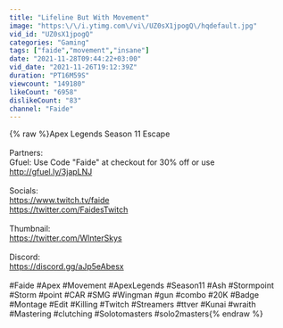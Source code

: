 ```yaml
---
title: "Lifeline But With Movement"
image: "https:\/\/i.ytimg.com\/vi\/UZ0sX1jpogQ\/hqdefault.jpg"
vid_id: "UZ0sX1jpogQ"
categories: "Gaming"
tags: ["faide","movement","insane"]
date: "2021-11-28T09:44:22+03:00"
vid_date: "2021-11-26T19:12:39Z"
duration: "PT16M59S"
viewcount: "149180"
likeCount: "6958"
dislikeCount: "83"
channel: "Faide"
---
```

{% raw %}Apex Legends Season 11 Escape<br /><br />Partners: <br />Gfuel: Use Code &quot;Faide&quot; at checkout for 30% off or use <a rel="nofollow" target="blank" href="http://gfuel.ly/3japLNJ">http://gfuel.ly/3japLNJ</a> <br /><br />Socials:<br /><a rel="nofollow" target="blank" href="https://www.twitch.tv/faide">https://www.twitch.tv/faide</a><br /><a rel="nofollow" target="blank" href="https://twitter.com/FaidesTwitch">https://twitter.com/FaidesTwitch</a><br /><br />Thumbnail:<br /><a rel="nofollow" target="blank" href="https://twitter.com/WlnterSkys">https://twitter.com/WlnterSkys</a><br /><br />Discord: <br /><a rel="nofollow" target="blank" href="https://discord.gg/aJp5eAbesx">https://discord.gg/aJp5eAbesx</a><br /><br />#Faide #Apex #Movement #ApexLegends #Season11 #Ash #Stormpoint #Storm #point #CAR #SMG #Wingman #gun #combo #20K #Badge #Montage #Edit #Killing #Twitch #Streamers #ttver #Kunai #wraith #Mastering #clutching #Solotomasters #solo2masters{% endraw %}
